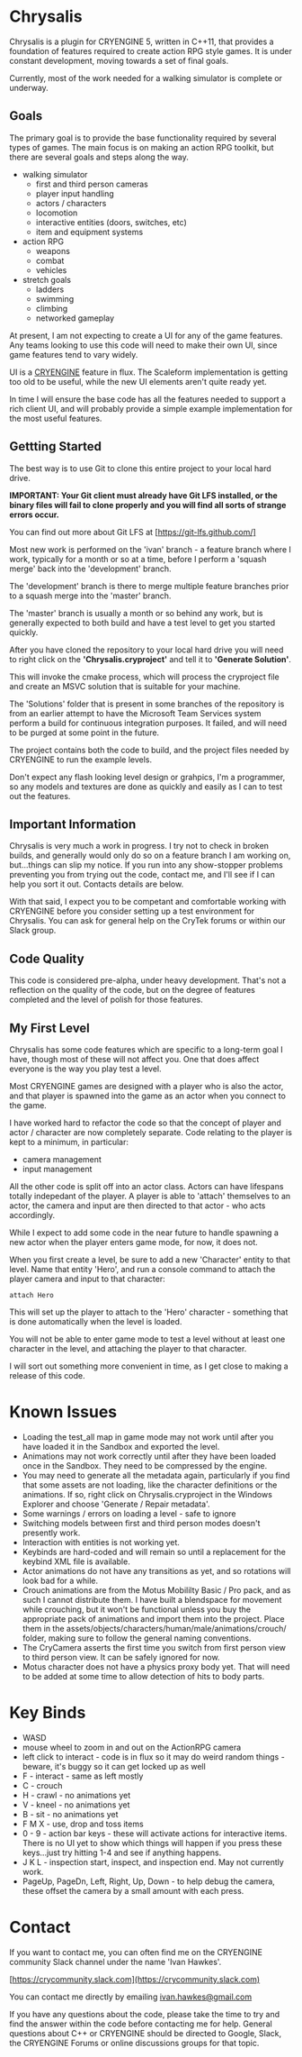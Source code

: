 # Chrysalis

Chrysalis is a plugin for CRYENGINE 5, written in C++11, that provides a foundation of features required to create action RPG style games. It is under constant development, moving towards a set of final goals.

Currently, most of the work needed for a walking simulator is complete or underway.

## Goals

The primary goal is to provide the base functionality required by several types of games. The main focus is on making an action RPG toolkit, but there are several goals and steps along the way.

*   walking simulator
    *   first and third person cameras
    *   player input handling
    *   actors / characters
    *   locomotion
    *   interactive entities (doors, switches, etc)
    *   item and equipment systems
*   action RPG
    *   weapons
    *   combat
    *   vehicles
*   stretch goals
    *   ladders
    *   swimming
    *   climbing
    *   networked gameplay

At present, I am not expecting to create a UI for any of the game features. Any teams looking to use this code will need to make their own UI, since game features tend to vary widely.

UI is a [CRYENGINE](https://www.cryengine.com/) feature in flux. The Scaleform implementation is getting too old to be useful, while the new UI elements aren't quite ready yet.

In time I will ensure the base code has all the features needed to support a rich client UI, and will probably provide a simple example implementation for the most useful features.

## Gettting Started

The best way is to use Git to clone this entire project to your local hard drive.

**IMPORTANT: Your Git client must already have Git LFS installed, or the binary files will fail to clone properly and you will find all sorts of strange errors occur.**

You can find out more about Git LFS at [https://git-lfs.github.com/]

Most new work is performed on the 'ivan' branch - a feature branch where I work, typically for a month or so at a time, before I perform a 'squash merge' back into the 'development' branch.

The 'development' branch is there to merge multiple feature branches prior to a squash merge into the 'master' branch.

The 'master' branch is usually a month or so behind any work, but is generally expected to both build and have a test level to get you started quickly.

After you have cloned the repository to your local hard drive you will need to right click on the **'Chrysalis.cryproject'** and tell it to **'Generate Solution'**.

This will invoke the cmake process, which will process the cryproject file and create an MSVC solution that is suitable for your machine.

The 'Solutions' folder that is present in some branches of the repository is from an earlier attempt to have the Microsoft Team Services system perform a build for continuous integration purposes. It failed, and will need to be purged at some point in the future.

The project contains both the code to build, and the project files needed by CRYENGINE to run the example levels.

Don't expect any flash looking level design or grahpics, I'm a programmer, so any models and textures are done as quickly and easily as I can to test out the features.

## Important Information

Chrysalis is very much a work in progress. I try not to check in broken builds, and generally would only do so on a feature branch I am working on, but...things can slip my notice. If you run into any show-stopper problems preventing you from trying out the code, contact me, and I'll see if I can help you sort it out. Contacts details are below.

With that said, I expect you to be competant and comfortable working with CRYENGINE before you consider setting up a test environment for Chrysalis. You can ask for general help on the CryTek forums or within our Slack group.

## Code Quality

This code is considered pre-alpha, under heavy development. That's not a reflection on the quality of the code, but on the degree of features completed and the level of polish for those features.

## My First Level

Chrysalis has some code features which are specific to a long-term goal I have, though most of these will not affect you. One that does affect everyone is the way you play test a level.

Most CRYENGINE games are designed with a player who is also the actor, and that player is spawned into the game as an actor when you connect to the game.

I have worked hard to refactor the code so that the concept of player and actor / character are now completely separate. Code relating to the player is kept to a minimum, in particular:

*   camera management
*   input management

All the other code is split off into an actor class. Actors can have lifespans totally indepedant of the player. A player is able to 'attach' themselves to an actor, the camera and input are then directed to that actor - who acts accordingly.

While I expect to add some code in the near future to handle spawning a new actor when the player enters game mode, for now, it does not.

When you first create a level, be sure to add a new 'Character' entity to that level. Name that entity 'Hero', and run a console command to attach the player camera and input to that character:

```
attach Hero
```

This will set up the player to attach to the 'Hero' character - something that is done automatically when the level is loaded.

You will not be able to enter game mode to test a level without at least one character in the level, and attaching the player to that character.

I will sort out something more convenient in time, as I get close to making a release of this code.

# Known Issues

* Loading the test_all map in game mode may not work until after you have loaded it in the Sandbox and exported the level.
* Animations may not work correctly until after they have been loaded once in the Sandbox. They need to be compressed by the engine.
* You may need to generate all the metadata again, particularly if you find that some assets are not loading, like the character definitions or the animations. If so, right click on Chrysalis.cryproject in the Windows Explorer and choose 'Generate / Repair metadata'.
* Some warnings / errors on loading a level - safe to ignore
* Switching models between first and third person modes doesn't presently work.
* Interaction with entities is not working yet.
* Keybinds are hard-coded and will remain so until a replacement for the keybind XML file is available.
* Actor animations do not have any transitions as yet, and so rotations will look bad for a while.
* Crouch animations are from the Motus Mobililty Basic / Pro pack, and as such I cannot distribute them. I have built a blendspace for movement while crouching, but it won't be functional unless you buy the appropriate pack of animations and import them into the project. Place them in the assets/objects/characters/human/male/animations/crouch/ folder, making sure to follow the general naming conventions.
* The CryCamera asserts the first time you switch from first person view to third person view. It can be safely ignored for now.
* Motus character does not have a physics proxy body yet. That will need to be added at some time to allow detection of hits to body parts.

# Key Binds

* WASD
* mouse wheel to zoom in and out on the ActionRPG camera
* left click to interact - code is in flux so it may do weird random things - beware, it's buggy so it can get locked up as well
* F - interact - same as left mostly
* C - crouch
* H - crawl - no animations yet
* V - kneel - no animations yet
* B - sit - no animations yet
* F M X - use, drop and toss items
* 0 - 9 - action bar keys - these will activate actions for interactive items. There is no UI yet to show which things will happen if you press these keys...just try hitting 1-4 and see if anything happens.
* J K L - inspection start, inspect, and inspection end. May not currently work.
* PageUp, PageDn, Left, Right, Up, Down - to help debug the camera, these offset the camera by a small amount with each press.

# Contact

If you want to contact me, you can often find me on the CRYENGINE community Slack channel under the name 'Ivan Hawkes'.

[https://crycommunity.slack.com](https://crycommunity.slack.com)

You can contact me directly by emailing ivan.hawkes@gmail.com

If you have any questions about the code, please take the time to try and find the answer within the code before contacting me for help. General questions about C++ or CRYENGINE should be directed to Google, Slack, the CRYENGINE Forums or online discussions groups for that topic.